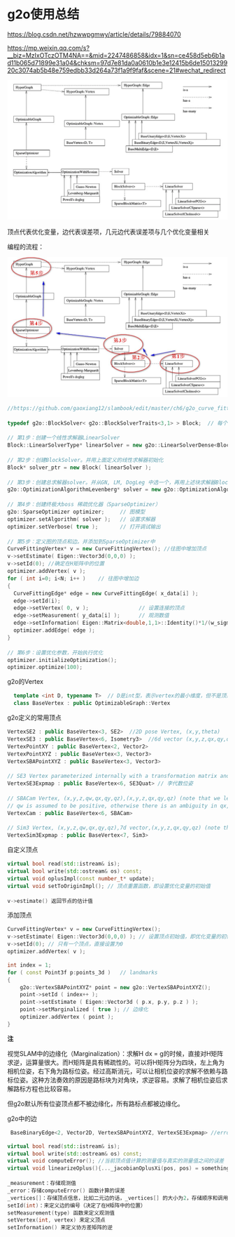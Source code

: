 # g2o使用总结

https://blog.csdn.net/hzwwpgmwy/article/details/79884070

https://mp.weixin.qq.com/s?__biz=MzIxOTczOTM4NA==&mid=2247486858&idx=1&sn=ce458d5eb6b1ad11b065d71899e31a04&chksm=97d7e81da0a0610b1e3e12415b6de1501329920c3074ab5b48e759edbb33d264a73f1a9f9faf&scene=21#wechat_redirect

![](images/g2o.webp)

顶点代表优化变量，边代表误差项，几元边代表误差项与几个优化变量相关



编程的流程：

![](images/g2o_solver_config.jpeg)

```cpp
//https://github.com/gaoxiang12/slambook/edit/master/ch6/g2o_curve_fitting/main.cpp

typedef g2o::BlockSolver< g2o::BlockSolverTraits<3,1> > Block;  // 每个误差项优化变量维度为3，误差值维度为1

// 第1步：创建一个线性求解器LinearSolver
Block::LinearSolverType* linearSolver = new g2o::LinearSolverDense<Block::PoseMatrixType>(); 

// 第2步：创建BlockSolver。并用上面定义的线性求解器初始化
Block* solver_ptr = new Block( linearSolver );      

// 第3步：创建总求解器solver。并从GN, LM, DogLeg 中选一个，再用上述块求解器BlockSolver初始化
g2o::OptimizationAlgorithmLevenberg* solver = new g2o::OptimizationAlgorithmLevenberg( solver_ptr );

// 第4步：创建终极大boss 稀疏优化器（SparseOptimizer）
g2o::SparseOptimizer optimizer;     // 图模型
optimizer.setAlgorithm( solver );   // 设置求解器
optimizer.setVerbose( true );       // 打开调试输出

// 第5步：定义图的顶点和边。并添加到SparseOptimizer中
CurveFittingVertex* v = new CurveFittingVertex(); //往图中增加顶点
v->setEstimate( Eigen::Vector3d(0,0,0) );
v->setId(0); //确定在H矩阵中的位置
optimizer.addVertex( v );
for ( int i=0; i<N; i++ )    // 往图中增加边
{
  CurveFittingEdge* edge = new CurveFittingEdge( x_data[i] );
  edge->setId(i);
  edge->setVertex( 0, v );                // 设置连接的顶点
  edge->setMeasurement( y_data[i] );      // 观测数值
  edge->setInformation( Eigen::Matrix<double,1,1>::Identity()*1/(w_sigma*w_sigma) ); // 信息矩阵：协方差矩阵之逆
  optimizer.addEdge( edge );
}

// 第6步：设置优化参数，开始执行优化
optimizer.initializeOptimization();
optimizer.optimize(100);
```



g2o的Vertex

```cpp
  template <int D, typename T>  // D是int型，表示vertex的最小维度，但不是顶点的维度，而是其在流行空间中的最小表示。T是待估计vertex的数据类ixng
  class BaseVertex : public OptimizableGraph::Vertex 
```



g2o定义的常用顶点

```cpp
VertexSE2 : public BaseVertex<3, SE2>  //2D pose Vertex, (x,y,theta)
VertexSE3 : public BaseVertex<6, Isometry3>  //6d vector (x,y,z,qx,qy,qz) (note that we leave out the w part of the quaternion)
VertexPointXY : public BaseVertex<2, Vector2>
VertexPointXYZ : public BaseVertex<3, Vector3>
VertexSBAPointXYZ : public BaseVertex<3, Vector3>

// SE3 Vertex parameterized internally with a transformation matrix and externally with its exponential map
VertexSE3Expmap : public BaseVertex<6, SE3Quat> // 李代数位姿

// SBACam Vertex, (x,y,z,qw,qx,qy,qz),(x,y,z,qx,qy,qz) (note that we leave out the w part of the quaternion.
// qw is assumed to be positive, otherwise there is an ambiguity in qx,qy,qz as a rotation
VertexCam : public BaseVertex<6, SBACam>

// Sim3 Vertex, (x,y,z,qw,qx,qy,qz),7d vector,(x,y,z,qx,qy,qz) (note that we leave out the w part of the quaternion.
VertexSim3Expmap : public BaseVertex<7, Sim3>
```



自定义顶点

```cpp
virtual bool read(std::istream& is);
virtual bool write(std::ostream& os) const;
virtual void oplusImpl(const number_t* update);
virtual void setToOriginImpl(); // 顶点重置函数，即设置优化变量的初始值

v->estimate() 返回节点的估计值
```



添加顶点

```cpp
CurveFittingVertex* v = new CurveFittingVertex();
v->setEstimate( Eigen::Vector3d(0,0,0) ); // 设置顶点初始值，即优化变量的初值
v->setId(0); // 只有一个顶点，直接设置为0
optimizer.addVertex( v );
```

```cpp
int index = 1;
for ( const Point3f p:points_3d )   // landmarks
{
    g2o::VertexSBAPointXYZ* point = new g2o::VertexSBAPointXYZ();
    point->setId ( index++ );
    point->setEstimate ( Eigen::Vector3d ( p.x, p.y, p.z ) );
    point->setMarginalized ( true ); // 边缘化
    optimizer.addVertex ( point );
}
```

**注**

视觉SLAM中的边缘化（Marginalization）：求解H dx = g的时候，直接对H矩阵求逆，运算量很大。而H矩阵是具有稀疏性的。可以将H矩阵分为四块，左上角为相机位姿，右下角为路标位姿。经过高斯消元，可以让相机位姿的求解不依赖与路标位姿。这种方法奏效的原因是路标块为对角块，求逆容易。求解了相机位姿后求解路标方程也比较容易。

但g2o默认所有位姿顶点都不被边缘化，所有路标点都被边缘化。



g2o中的边

```cpp
 BaseBinaryEdge<2, Vector2D, VertexSBAPointXYZ, VertexSE3Expmap> //error维度，error数据类型，不同顶点类型
```

```cpp
virtual bool read(std::istream& is);
virtual bool write(std::ostream& os) const;
virtual void computeError(); //当前顶点值计算的测量值与真实的测量值之间的误差
virtual void linearizeOplus(){..._jacobianOplusXi(pos, pos) = something;...} //在当前顶点的值下，误差对优化变量的偏导数（Jacobian）

_measurement：存储观测值
_error：存储computeError() 函数计算的误差
_vertices[]：存储顶点信息，比如二元边的话，_vertices[] 的大小为2，存储顺序和调用setVertex(int, vertex) 是设定的int 有关（0 或1）
setId(int)：来定义边的编号（决定了在H矩阵中的位置）
setMeasurement(type) 函数来定义观测值
setVertex(int, vertex) 来定义顶点
setInformation() 来定义协方差矩阵的逆
```

